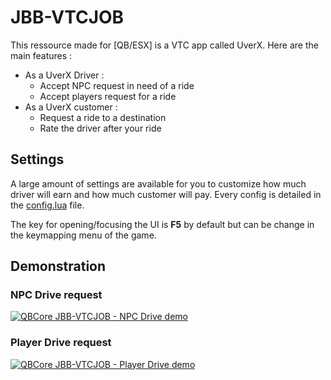 # JBB-VTCJOB

This ressource made for [QB/ESX] is a VTC app called UverX.
Here are the main features : 

 - As a UverX Driver : 
   - Accept NPC request in need of a ride
   - Accept players request for a ride
 - As a UverX customer : 
   - Request a ride to a destination
   - Rate the driver after your ride

## Settings
A large amount of settings are available for you to customize how much driver will earn and how much customer will pay.
Every config is detailed in the [config.lua](./config.lua) file.

The key for opening/focusing the UI is **F5** by default but can be change in the keymapping menu of the game.

## Demonstration
### NPC Drive request
[![QBCore JBB-VTCJOB - NPC Drive demo](https://img.youtube.com/vi/DkmiIAgDU5I/0.jpg)](https://www.youtube.com/watch?v=DkmiIAgDU5I)

### Player Drive request
[![QBCore JBB-VTCJOB - Player Drive demo](https://img.youtube.com/vi/9rvrmue_hXU/0.jpg)](https://www.youtube.com/watch?v=9rvrmue_hXU)
